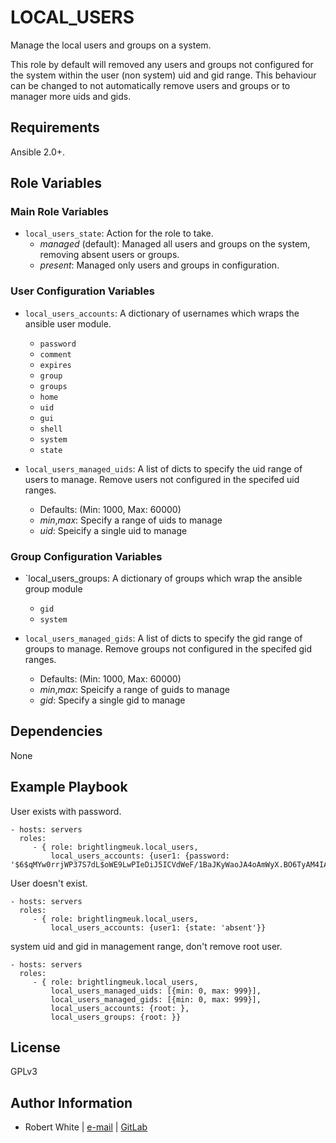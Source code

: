 LOCAL_USERS
===========

Manage the local users and groups on a system. 

This role by default will removed any users and groups not configured for the system within the user (non system) uid 
and gid range. This behaviour can be changed to not automatically remove users and groups or to manager more uids and
gids.

Requirements
------------

Ansible 2.0+.

Role Variables
--------------

### Main Role Variables

* `local_users_state`: Action for the role to take.
  * _managed_ (default): Managed all users and groups on the system, removing absent users or groups.
  * _present_: Managed only users and groups in configuration.

### User Configuration Variables

* `local_users_accounts`: A dictionary of usernames which wraps the ansible user module.
  * `password`
  * `comment`
  * `expires`
  * `group`
  * `groups`
  * `home`
  * `uid`
  * `gui`
  * `shell`
  * `system`
  * `state`

* `local_users_managed_uids`: A list of dicts to specify the uid range of users to manage. 
                              Remove users not configured in the specifed uid ranges.
    * Defaults: (Min: 1000, Max: 60000)
  * _min_,_max_: Specify a range of uids to manage
  * _uid_: Speicify a single uid to manage


### Group Configuration Variables

* `local_users_groups: A dictionary of groups which wrap the ansible group module
  * `gid`
  * `system`

* `local_users_managed_gids`: A list of dicts to specify the gid range of groups to manage. 
                              Remove groups not configured in the specifed gid ranges.
    * Defaults: (Min: 1000, Max: 60000)
  * _min_,_max_: Speicify a range of guids to manage
  * _gid_: Specify a single gid to manage


Dependencies
------------

None

Example Playbook
----------------

User exists with password.

    - hosts: servers
      roles:
         - { role: brightlingmeuk.local_users,
             local_users_accounts: {user1: {password: '$6$qMYw0rrjWP37S7dL$oWE9LwPIeDiJ5ICVdWeF/1BaJKyWaoJA4oAmWyX.BO6TyAM4IAWUZW4WNWyZdcIoLNxIa2j8TWGldvtiCWfKp/'}}

User doesn't exist.

    - hosts: servers
      roles:
         - { role: brightlingmeuk.local_users,
             local_users_accounts: {user1: {state: 'absent'}}

system uid and gid in management range, don't remove root user.

    - hosts: servers
      roles:
         - { role: brightlingmeuk.local_users,
             local_users_managed_uids: [{min: 0, max: 999}],
             local_users_managed_gids: [{min: 0, max: 999}],
             local_users_accounts: {root: },
             local_users_groups: {root: }}


License
-------

GPLv3

Author Information
------------------

- Robert White | [e-mail](mailto:sentryveil00@gmail.com) | [GitLab](https://gitlab.com/brightling)
